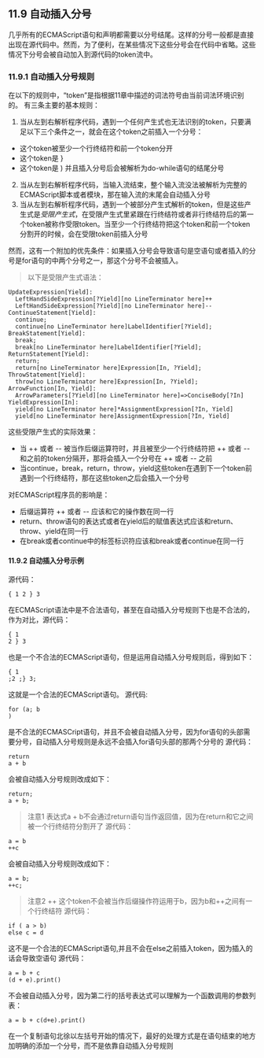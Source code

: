 ## 11.9 自动插入分号
几乎所有的ECMAScript语句和声明都需要以分号结尾。这样的分号一般都是直接出现在源代码中。然而，为了便利，在某些情况下这些分号会在代码中省略。这些情况下分号会被自动加入到源代码的token流中。
### 11.9.1 自动插入分号规则
在以下的规则中，“token”是指根据11章中描述的词法符号由当前词法环境识别的。
有三条主要的基本规则：

1. 当从左到右解析程序代码，遇到一个任何产生式也无法识别的token，只要满足以下三个条件之一，就会在这个token之前插入一个分号：
  * 这个token被至少一个行终结符和前一个token分开
  * 这个token是 }
  * 这个token是 ) 并且插入分号后会被解析为do-while语句的结尾分号
2. 当从左到右解析程序代码，当输入流结束，整个输入流没法被解析为完整的ECMAScript脚本或者模块，那在输入流的末尾会自动插入分号
3. 当从左到右解析程序代码，遇到一个被部分产生式解析的token，但是这些产生式是*受限产生式*，在受限产生式里紧跟在行终结符或者非行终结符后的第一个token被称作受限token。当至少一个行终结符把这个token和前一个token分割开的时候，会在受限token前插入分号

然而，这有一个附加的优先条件：如果插入分号会导致语句是空语句或者插入的分号是for语句的中两个分号之一，那这个分号不会被插入。

>以下是受限产生式语法：
```
UpdateExpression[Yield]:
  LeftHandSideExpression[?Yield][no LineTerminator here]++
  LeftHandSideExpression[?Yield][no LineTerminator here]--
ContinueStatement[Yield]:
  continue;
  continue[no LineTerminator here]LabelIdentifier[?Yield];
BreakStatement[Yield]:
  break;
  break[no LineTerminator here]LabelIdentifier[?Yield];
ReturnStatement[Yield]:
  return;
  return[no LineTerminator here]Expression[In, ?Yield];
ThrowStatement[Yield]:
  throw[no LineTerminator here]Expression[In, ?Yield];
ArrowFunction[In, Yield]:
  ArrowParameters[?Yield][no LineTerminator here]=>ConciseBody[?In]
YieldExpression[In]:
  yield[no LineTerminator here]*AssignmentExpression[?In, Yield]
  yield[no LineTerminator here]AssignmentExpression[?In, Yield]
```

这些受限产生式的实际效果：
* 当 ++ 或者 -- 被当作后缀运算符时，并且被至少一个行终结符把 ++ 或者 -- 和之前的token分隔开，那将会插入一个分号在 ++ 或者 -- 之前
* 当continue，break，return，throw，yield这些token在遇到下一个token前遇到一个行终结符，那在这些token之后会插入一个分号

对ECMAScript程序员的影响是：
* 后缀运算符 ++ 或者 -- 应该和它的操作数在同一行
* return、throw语句的表达式或者在yield后的赋值表达式应该和return、throw、yield在同一行
* 在break或者continue中的标签标识符应该和break或者continue在同一行

#### 11.9.2 自动插入分号示例
源代码：
```
{ 1 2 } 3
```
在ECMAScript语法中是不合法语句，甚至在自动插入分号规则下也是不合法的，作为对比，源代码：
```
{ 1 
2 } 3
```
也是一个不合法的ECMAScript语句，但是运用自动插入分号规则后，得到如下：
```
{ 1 
;2 ;} 3;
```
这就是一个合法的ECMAScript语句。
源代码:
```
for (a; b
)
```
是不合法的ECMASCript语句，并且不会被自动插入分号，因为for语句的头部需要分号，自动插入分号规则是永远不会插入for语句头部的那两个分号的
源代码：
```
return
a + b
```
会被自动插入分号规则改成如下：
```
return;
a + b;
```
>注意1 表达式a + b不会通过return语句当作返回值，因为在return和它之间被一个行终结符分割开了
源代码：
```
a = b
++c
```
会被自动插入分号规则改成如下：
```
a = b;
++c;
```
>注意2 ++ 这个token不会被当作后缀操作符运用于b，因为b和++之间有一个行终结符
源代码：
```
if ( a > b)
else c = d
```
这不是一个合法的ECMAScript语句,并且不会在else之前插入token，因为插入的话会导致空语句
源代码：
```
a = b + c
(d + e).print()
```
不会被自动插入分号，因为第二行的括号表达式可以理解为一个函数调用的参数列表：
```
a = b + c(d+e).print()
```
在一个复制语句北徐以左括号开始的情况下，最好的处理方式是在语句结束的地方加明确的添加一个分号，而不是依靠自动插入分号规则

